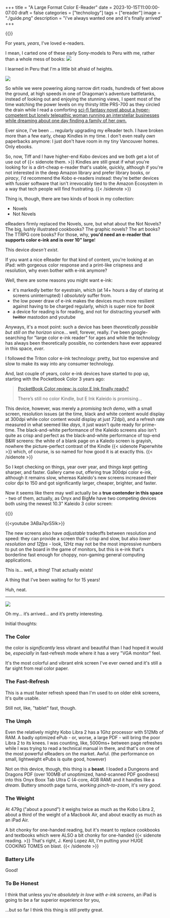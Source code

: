 +++
title = "A Large Format Color E-Reader"
date = 2023-10-15T11:00:00-07:00
draft = false
categories = ["technology"]
tags = ["ereader"]
image = "./guide.png"
description = "i've always wanted one and it's finally arrived"
+++

{{<imgwebp src="guide.png">}}

For years, _years_, I've loved e-readers.

<!--more-->

I mean, I carted one of these early Sony-models to Peru with me, rather than a whole mess of books:
![](./peru.png)

I learned in Peru that I'm a little bit afraid of heights.

![](./heights.png)

So while we were powering along narrow dirt roads, hundreds of feet above the ground, at high speeds in one of Dragoman's adventure battletanks, instead of looking out and enjoying the stunning views, I spent most of the time watching the power levels on my thirsty little PRS-700 as they circled the drain while I read a comforting [sci-fi fantasy novel about a hyper-competent but lonely telepathic woman running an interstellar businesses while dreaming about one day finding a family of her own.](https://www.goodreads.com/book/show/61938.The_Rowan)

Ever since, I've been ... regularly upgrading my eReader tech. I have broken more than a few early, cheap Kindles in my time. I don't even really _own_ paperbacks anymore: I just don't have room in my tiny Vancouver homes. Only ebooks.

So, now, Tiff and I have higher-end Kobo devices and we both get a lot of use out of {{< sidenote them. >}}
Kindles are still great if what you're looking for is a dirt-cheap e-reader that's usable, quickly, although if you're not interested in the deep Amazon library and prefer library books, or _piracy_, I'd recommend the Kobo e-readers instead: they're better devices with fussier software that isn't irrevocably tied to the Amazon Ecosystem in a way that tech people will find frustrating.
{{< /sidenote >}}

Thing is, though, there are two kinds of book in my collection:

* Novels
* Not Novels

eReaders firmly replaced the Novels, sure, but what about the Not Novels? The big, lushly illustrated cookbooks? The graphic novels? The art books? The TTRPG core books? For those, why, **you'd need an e-reader that supports color e-ink and is over 10" large**!

This device _doesn't exist_.

If you want a nice eReader for that kind of content, you're looking at an iPad: with gorgeous color response and a print-like crispness and resolution, why even bother with e-ink anymore?

Well, there are some reasons you might want e-ink:

* it's markedly better for eyestrain, which (at 14+ hours a day of staring at screens uninterrupted) I _absolutely_ suffer from.
* the low power draw of e-ink makes the devices much more resilient against having to be charged regularly, which is super nice for _book_
* a device for reading is for reading, and not for distracting yourself with ~~twitter~~ mastodon and youtube

Anyways, it's a moot point: such a device has been _theoretically possible but still on the horizon_ since... well, forever, really. I've been google-searching for "large color e-ink reader" for ages and while the technology has always been theoretically possible, no contenders have ever appeared in this space, _ever_.

I followed the Triton color e-ink technology: pretty, but too expensive and slow to make its way into any consumer technology.

And, last couple of years, color e-ink devices have started to pop up, starting with the Pocketbook Color 3 years ago:

> [PocketBook Color review: is color E Ink finally ready?](https://www.theverge.com/21507390/pocketbook-color-review-e-ink-kaleido-e-reader)
>
> There’s still no color Kindle, but E Ink Kaleido is promising...

This device, however, was merely a _promising tech demo_, with a small screen, resolution issues (at the time, black and white content would display at 300dpi while color content would display at just 72dpi), and a refresh rate measured in what seemed like _days_, it just wasn't quite ready for prime-time. The black-and-white performance of the Kaleido screens also isn't quite as crisp and perfect as the black-and-white performance of top-end B&W screens: the white of a blank page on a Kaledo screen is grayish, nowhere the picture-perfect contrast of the Kindle {{< sidenote Paperwhite >}}
which, of course, is so named for how good it is at exactly this.
{{< /sidenote >}}

So I kept checking on things, year over year, and things kept getting sharper, and faster. Gallery came out, offering true 300dpi color e-ink, although it remains slow, whereas Kaleido's new screens increased their color dpi to 150 and got significantly larger, cheaper, brighter, and faster.

Now it seems like there may well actually be a **true contender in this space** - two of them, actually, as Onyx and BigMe have two competing devices both using the newest 10.3" Kaleido 3 color screen:

{{<youtube FDgHUiwrzKU>}}


{{<youtube 3ABa7qvS5Ik>}}

The new screens also have _adjustable_ tradeoffs between resolution and speed: they can provide a screen that's crisp and slow, but also _lower resolution and 12fps_ - look, 12Hz may not be the most impressive numbers to put on the board in the game of monitors, but this is e-ink that's borderline fast enough for choppy, non-gaming general computing applications.

This is... well, a thing! That actually exists!

A thing that I've been waiting for for 15 years!

Huh, neat.

---------

![](./guide.png)

Oh my… it’s arrived… and it’s pretty interesting.

Initial thoughts:

### The Color
the color is _significantly_ less vibrant and beautiful than I had hoped it would be, _especially_ in fast-refresh mode where it has a very "VGA monitor" feel.

It's the most colorful and vibrant eInk screen I've ever owned and it's still a far sight from real color paper.

### The Fast-Refresh
This is a must faster refresh speed than I'm used to on older eInk screens, It's quite usable.

Still not, like, "tablet" fast, though.

### The Umph
Even the relatively mighty Kobo Libra 2 has a 1Ghz processor with 512Mb of RAM. A badly optimized ePub - or, worse, a large PDF  - will bring the poor Libra 2 to its knees. I was counting, like, 5000ms+ between page refreshes while I was trying to read a technical manual in there, and that's on one of the most powerful eReaders on the market. Awful.  (the performance on small, lightweight ePubs is quite good, however)

Not on this device, though, this thing is a **beast**. I loaded a Dungeons and Dragons PDF (over 100MB of unoptimized, hand-scanned PDF goodness) into this Onyx Boox Tab Ultra C (4-core, 4GB RAM) and it handles like a _dream_. Buttery smooth page turns, _working pinch-to-zoom_, it's _very good_.

### The Weight
At 479g  ("about a pound") it weighs twice as much as the Kobo Libra 2, about a third of the weight of a Macbook Air, and about exactly as much as an iPad Air.

A bit chonky for one-handed reading, but it's meant to replace cookbooks and textbooks which were ALSO a bit chonky for one-handed {{< sidenote reading. >}}
That's right, J. Kenji Lopez Alt, I'm putting your HUGE COOKING TOMES on blast.
{{< /sidenote >}}


### Battery Life

Good!

### To Be Honest
I think that unless you're _absolutely in love with e-ink screens_, an iPad is going to be a far superior experience for you,

...but so far I think this thing is still pretty great.